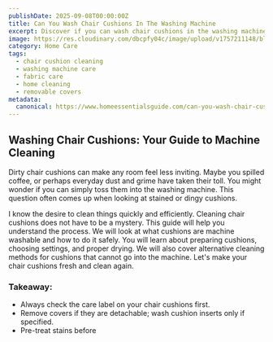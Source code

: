 ```yaml
---
publishDate: 2025-09-08T00:00:00Z
title: Can You Wash Chair Cushions In The Washing Machine
excerpt: Discover if you can wash chair cushions in the washing machine safely. Learn essential steps for assessment, preparation, and proper cleaning techniques.
image: https://res.cloudinary.com/dbcpfy04c/image/upload/v1757211148/blog_image_1757211148_fkaqbk.webp
category: Home Care
tags:
  - chair cushion cleaning
  - washing machine care
  - fabric care
  - home cleaning
  - removable covers
metadata:
  canonical: https://www.homeessentialsguide.com/can-you-wash-chair-cushions-in-the-washing-machine
---
```


## Washing Chair Cushions: Your Guide to Machine Cleaning

Dirty chair cushions can make any room feel less inviting. Maybe you spilled coffee, or perhaps everyday dust and grime have taken their toll. You might wonder if you can simply toss them into the washing machine. This question often comes up when looking at stained or dingy cushions.

I know the desire to clean things quickly and efficiently. Cleaning chair cushions does not have to be a mystery. This guide will help you understand the process. We will look at what cushions are machine washable and how to do it safely. You will learn about preparing cushions, choosing settings, and proper drying. We will also cover alternative cleaning methods for cushions that cannot go into the machine. Let's make your chair cushions fresh and clean again.

### Takeaway:

*   Always check the care label on your chair cushions first.
*   Remove covers if they are detachable; wash cushion inserts only if specified.
*   Pre-treat stains before